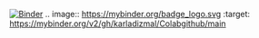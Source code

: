 [![Binder](https://mybinder.org/badge_logo.svg)](https://mybinder.org/v2/gh/karladizmal/Colabgithub/main)
.. image:: https://mybinder.org/badge_logo.svg
 :target: https://mybinder.org/v2/gh/karladizmal/Colabgithub/main
